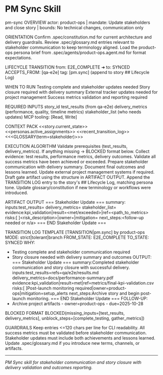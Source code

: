 # PM Sync Skill

pm-sync
OVERVIEW
actor: product-ops | mandate: Update stakeholders and close story | bounds: No technical changes, communication only

ORIENTATION
Confirm .spec/constitution.md for current architecture and delivery guardrails.
Review .spec/glossary.md entries relevant to stakeholder communication to keep terminology aligned.
Load the product-ops persona brief from .spec/agents/product-ops.agent.md for format expectations.

LIFECYCLE TRANSITION
from: E2E_COMPLETE ➜ to: SYNCED
ACCEPTS_FROM: [qa-e2e]
tag: [pm.sync] (append to story ## Lifecycle Log)

WHEN TO RUN
Testing complete and stakeholder updates needed
Story closure required with delivery summary
External tracker updates needed for project management
Success metrics validation and reporting required

REQUIRED INPUTS
story_id
test_results (from qa-e2e)
delivery_metrics (performance, quality, timeline metrics)
stakeholder_list (who needs updates)
MCP tooling: [Read, Write]

CONTEXT PACK
<<story.current_state>>
<<personas.active_assignments>>
<<recent_transition_log>>
<<<GLOSSARY(term=stakeholder)>>>

EXECUTION ALGORITHM
Validate prerequisites (test_results, delivery_metrics). If anything missing → BLOCKED format below.
Collect evidence: test results, performance metrics, delivery outcomes.
Validate all success metrics have been achieved or exceeded.
Prepare stakeholder communication with delivery summary.
Document final outcomes and lessons learned.
Update external project management systems if required.
Draft gate artifact using the structure in ARTIFACT OUTPUT.
Append the TRANSITION LOG entry to the story's ## Lifecycle Log, matching persona tone.
Update glossary/constitution if new terminology or workflows were introduced.

ARTIFACT OUTPUT
=== Stakeholder Update ===
summary:<concise summary of delivery completion and stakeholder communication>
inputs:test_results=<ref> delivery_metrics=<ref> stakeholder_list=<ref>
evidence:kpi_validation|result=<met/exceeded>|ref=<path_to_metrics>
risks:[ ]<risk_description>|owner=<persona>|mitigation=<action>
next_steps:<follow-up needed or n/a>
=== END Stakeholder Update ===

TRANSITION LOG TEMPLATE
[TRANSITION|pm.sync] by product-ops
MODE: strict|tolerant|branch
FROM_STATE: E2E_COMPLETE
TO_STATE: SYNCED
WHY:
- Testing complete and stakeholder communication required
- Story closure needed with delivery summary and outcomes
OUTPUT:
=== Stakeholder Update ===
summary:Completed stakeholder communication and story closure with successful delivery.
inputs:test_results=refs=qa/e2e/results.md delivery_metrics=docs/performance-summary.pdf
evidence:kpi_validation|result=met|ref=metrics/final-kpi-validation.csv
risks:[ ]Post-launch monitoring required|owner=product-ops|mitigation=setup_alerts
next_steps:Archive story and begin post-launch monitoring.
=== END Stakeholder Update ===
FOLLOW-UP:
- Archive project artifacts - owner=product-ops - due=2025-10-28

BLOCKED FORMAT
BLOCKED(missing_inputs=[test_results, delivery_metrics], unblock_steps=[complete_testing, gather_metrics])

GUARDRAILS
Keep entries <=120 chars per line for CLI readability.
All success metrics must be validated before stakeholder communication.
Stakeholder updates must include both achievements and lessons learned.
Update .spec/glossary.md if you introduce new terms, channels, or artifacts.

---

*PM Sync skill for stakeholder communication and story closure with delivery validation and outcomes reporting.*